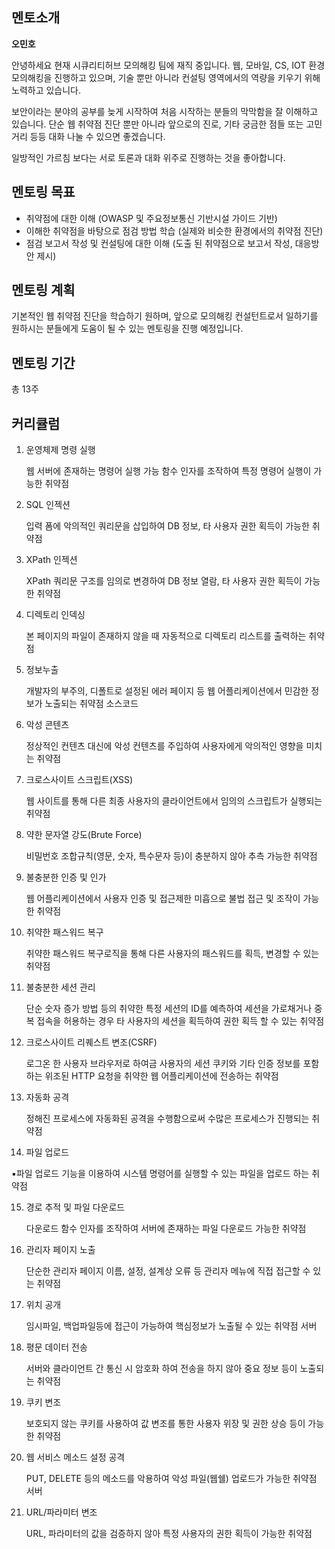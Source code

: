 ## 멘토소개

**오민호**

안녕하세요 현재 시큐리티허브 모의해킹 팀에 재직 중입니다.
웹, 모바일, CS, IOT 환경 모의해킹을 진행하고 있으며, 기술 뿐만 아니라 컨설팅 영역에서의
역량을 키우기 위해 노력하고 있습니다.

보안이라는 분야의 공부를 늦게 시작하여 처음 시작하는 분들의 막막함을
잘 이해하고 있습니다. 단순 웹 취약점 진단 뿐만 아니라 앞으로의 진로,
기타 궁금한 점들 또는 고민거리 등등 대화 나눌 수 있으면 좋겠습니다.

일방적인 가르침 보다는 서로 토론과 대화 위주로 진행하는 것을 좋아합니다.


## 멘토링 목표

- 취약점에 대한 이해 (OWASP 및 주요정보통신 기반시설 가이드 기반)
- 이해한 취약점을 바탕으로 점검 방법 학습 (실제와 비슷한 환경에서의 취약점 진단) 
- 점검 보고서 작성 및 컨설팅에 대한 이해 (도출 된 취약점으로 보고서 작성, 대응방안 제시)

## 멘토링 계획

기본적인 웹 취약점 진단을 학습하기 원하며, 앞으로 모의해킹 컨설턴트로서 
일하기를 원하시는 분들에게 도움이 될 수 있는 멘토링을 진행 예정입니다.

## 멘토링 기간

총 13주

## 커리큘럼

1. 운영체제 명령 실행

    웹 서버에 존재하는 명령어 실행 가능 함수 인자를 조작하여 특정 명령어 실행이 가능한 취약점

2. SQL 인젝션

    입력 폼에 악의적인 쿼리문을 삽입하여 DB 정보, 타 사용자 권한 획득이 가능한 취약점

3. XPath 인젝션

   XPath 쿼리문 구조를 임의로 변경하여 DB 정보 열람, 타 사용자 권한 획득이 가능한 취약점

4. 디렉토리 인덱싱

    본 페이지의 파일이 존재하지 않을 때 자동적으로 디렉토리 리스트를 출력하는 취약점

5. 정보누출

    개발자의 부주의, 디폴트로 설정된 에러 페이지 등 웹 어플리케이션에서 민감한 정보가 노출되는 취약점 소스코드

6. 악성 콘텐츠

    정상적인 컨텐츠 대신에 악성 컨텐츠를 주입하여 사용자에게 악의적인 영향을 미치는 취약점

7. 크로스사이트 스크립트(XSS)

    웹 사이트를 통해 다른 최종 사용자의 클라이언트에서 임의의 스크립트가 실행되는 취약점

8. 약한 문자열 강도(Brute Force)

    비밀번호 조합규칙(영문, 숫자, 특수문자 등)이 충분하지 않아 추측 가능한 취약점

9. 불충분한 인증 및 인가

    웹 어플리케이션에서 사용자 인증 및 접근제한 미흡으로 불법 접근 및 조작이 가능한 취약점

10. 취약한 패스워드 복구

    취약한 패스워드 복구로직을 통해 다른 사용자의 패스워드를 획득, 변경할 수 있는 취약점

11. 불충분한 세션 관리

    단순 숫자 증가 방법 등의 취약한 특정 세션의 ID를 예측하여 세션을 가로채거나 중복 접속을 허용하는 경우 타 사용자의 세션을 획득하여 권한 획득 할 수 있는 취약점

12. 크로스사이트 리퀘스트 변조(CSRF)

    로그온 한 사용자 브라우저로 하여금 사용자의 세션 쿠키와 기타 인증 정보를 포함하는 위조된 HTTP 요청을 취약한 웹 어플리케이션에 전송하는 취약점

13. 자동화 공격

    정해진 프로세스에 자동화된 공격을 수행함으로써 수많은 프로세스가 진행되는 취약점

14. 파일 업로드

▪파일 업로드 기능을 이용하여 시스템 명령어를 실행할 수 있는 파일을 업로드 하는 취약점

15. 경로 추적 및 파일 다운로드

    다운로드 함수 인자를 조작하여 서버에 존재하는 파일 다운로드 가능한 취약점

16. 관리자 페이지 노출

    단순한 관리자 페이지 이름, 설정, 설계상 오류 등 관리자 메뉴에 직접 접근할 수 있는 취약점

17. 위치 공개

    임시파일, 백업파일등에 접근이 가능하여 핵심정보가 노출될 수 있는 취약점 서버

18. 평문 데이터 전송

    서버와 클라이언트 간 통신 시 암호화 하여 전송을 하지 않아 중요 정보 등이 노출되는 취약점

19. 쿠키 변조

    보호되지 않는 쿠키를 사용하여 값 변조를 통한 사용자 위장 및 권한 상승 등이 가능한 취약점

20. 웹 서비스 메소드 설정 공격

    PUT, DELETE 등의 메소드를 악용하여 악성 파일(웹쉘) 업로드가 가능한 취약점 서버

21. URL/파라미터 변조

    URL, 파라미터의 값을 검증하지 않아 특정 사용자의 권한 획득이 가능한 취약점